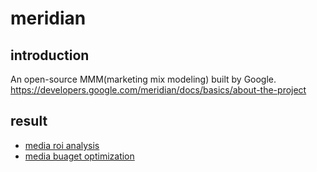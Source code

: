 # meridian
## introduction
An open-source MMM(marketing mix modeling) built by Google.
<https://developers.google.com/meridian/docs/basics/about-the-project>

## result
* [media roi analysis](https://drive.google.com/file/d/1iaSw3tdTXplOmF_HzzZ7bJvNQa-TIgNy/view?usp=sharing)
* [media buaget optimization](https://drive.google.com/file/d/1PnwXVYy2E0o_prJx99JnMg8pAOqLjJ0K/view?usp=sharing)
